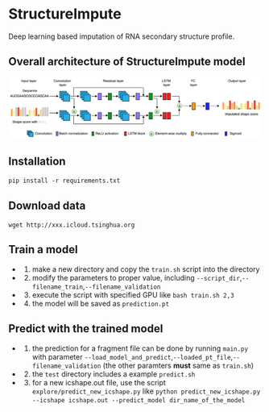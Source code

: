 # StructureImpute
Deep learning based imputation of RNA secondary structure profile.

## Overall architecture of StructureImpute model

![](/StructureImpute_framework.png)

## Installation

```
pip install -r requirements.txt
```

## Download data

```
wget http://xxx.icloud.tsinghua.org
```

## Train a model

* 1. make a new directory and copy the `train.sh` script into the directory
* 2. modify the parameters to proper value, including `--script_dir`,`--filename_train`,`--filename_validation`
* 3. execute the script with specified GPU like `bash train.sh 2,3`
* 4. the model will be saved as `prediction.pt`

## Predict with the trained model

* 1. the prediction for a fragment file can be done by running `main.py` with parameter `--load_model_and_predict`,`--loaded_pt_file`,`--filename_validation` (the other paramters **must** same as `train.sh`)
* 2. the `test` directory includes a example `predict.sh`
* 3. for a new icshape.out file, use the script `explore/predict_new_icshape.py` like `python predict_new_icshape.py --icshape icshape.out --predict_model dir_name_of_the_model`
